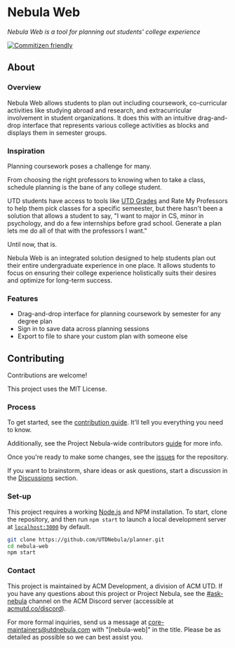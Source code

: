 # Nebula Web

_Nebula Web is a tool for planning out students' college experience_

[![Commitizen friendly](https://img.shields.io/badge/commitizen-friendly-brightgreen.svg)](http://commitizen.github.io/cz-cli/)

## About

### Overview

Nebula Web allows students to plan out including coursework, co-curricular
activities like studying abroad and research, and extracurricular involvement in
student organizations. It does this with an intuitive drag-and-drop interface
that represents various college activities as blocks and displays them in semester
groups.

### Inspiration

Planning coursework poses a challenge for many.

From choosing the right professors to knowing when to take a class, schedule
planning is the bane of any college student.

UTD students have access to tools like [UTD Grades](https://utdgrades.com) and
Rate My Professors to help them pick classes for a specific semeester, but
there hasn't been a solution that allows a student to say, "I want to major in
CS, minor in psychology, and do a few internships before grad school. Generate a
plan lets me do all of that with the professors I want."

Until now, that is.

Nebula Web is an integrated solution designed to help students plan out
their entire undergraduate experience in one place. It allows students to focus
on ensuring their college experience holistically suits their desires and
optimize for long-term success.

### Features

- Drag-and-drop interface for planning coursework by semester for any degree plan
- Sign in to save data across planning sessions
- Export to file to share your custom plan with someone else

## Contributing

Contributions are welcome!

This project uses the MIT License.

### Process

To get started, see the [contribution guide](./CONTRIBUTING.md). It'll tell you
everything you need to know.

Additionally, see the Project Nebula-wide contributors [guide](https://nebula.acmutd.co)
for more info.

Once you're ready to make some changes, see the
[issues](https://github.com/UTDNebula/planner/issues) for the repository.

If you want to brainstorm, share ideas or ask questions, start a discussion in
the [Discussions](https://github.com/UTDNebula/planner/discussions) section.

### Set-up

This project requires a working [Node.js](https://nodejs.org/en/) and NPM
installation. To start, clone the repository, and then run `npm start` to launch
a local development server at [`localhost:3000`](https://localhost:3000) by default.

```bash
git clone https://github.com/UTDNebula/planner.git
cd nebula-web
npm start
```

### Contact

This project is maintained by ACM Development, a division of ACM UTD. If you have
any questions about this project or Project Nebula, see the [#ask-nebula](https://discord.com/channels/692266201644007424/811419400753905714)
channel on the ACM Discord server (accessible at [acmutd.co/discord](https://acmutd.co/discord)).

For more formal inquiries, send us a message at core-maintainers@utdnebula.com
with "[nebula-web]" in the title. Please be as detailed as possible so we can
best assist you.
